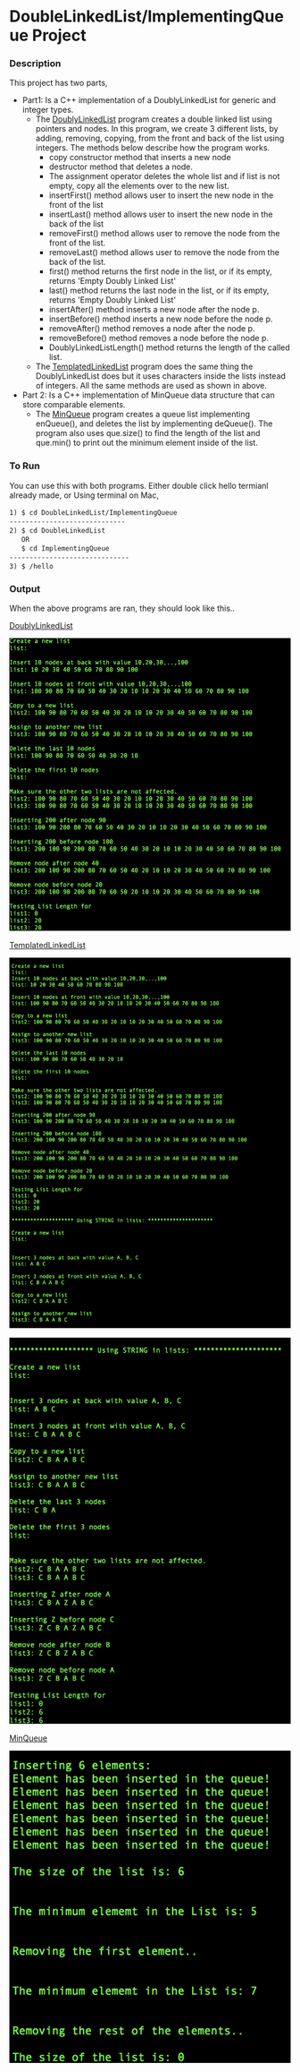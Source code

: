 # DoubleLinkedList/ImplementingQueue Project

### Description

This project has two parts,

 - Part1:  Is a C++ implementation of a DoublyLinkedList for generic and integer types. 
    - The <u>DoublyLinkedList</u> program creates a double linked list using pointers and nodes. In this program, we create 3 different lists, by adding, removing, copying, from the front and back of the list using integers. The methods below describe how the program works. 
       - copy constructor method that inserts a new node
       - destructor method that deletes a node. 
       - The assignment operator deletes the whole list and if list is not empty, copy all the elements over to the new list.
       -  insertFirst() method allows user to insert the new node in the front of the list
       - insertLast() method allows user to insert the new node in the back of the list 
       - removeFirst() method allows user to remove the node from the front of the list.
       - removeLast() method allows user to remove the node from the back of the list.
       - first() method returns the first node in the list, or if its empty, returns 'Empty Doubly Linked List'
       - last() method returns the last node in the list, or if its empty, returns 'Empty Doubly Linked List'
       - insertAfter() method inserts a new node after the node p. 
       - insertBefore() method inserts a new node before the node p. 
       - removeAfter() method removes a node after the node p.
       - removeBefore() method removes a node before the node p.
       - DoublyLinkedListLength() method returns the length of the called list.
    - The <u>TemplatedLinkedList</u> program does the same thing the DoublyLinkedList does but it uses characters inside the lists instead of integers. All the same methods are used as shown in above. 
 - Part 2:  Is a C++ implementation of MinQueue data structure that can store comparable elements. 
    - The <u>MinQueue</u> program creates a queue list implementing enQueue(), and deletes the list by implementing deQueue(). The program also uses que.size() to find the length of the list and que.min() to print out the minimum element inside of the list. 

### To Run

You can use this with both programs. Either double click hello termianl already made, or Using terminal on Mac,

```
1) $ cd DoubleLinkedList/ImplementingQueue
-----------------------------
2) $ cd DoubleLinkedList 
   OR
   $ cd ImplementingQueue
------------------------------
3) $ /hello
```

### Output

When the above programs are ran, they should look like this..

<u>DoublyLinkedList</u>

![DoublyLinkedList](https://github.com/azamzow/DoubleLinkedList-ImplementingQueue/blob/master/DoubleLinkedList/DoublyLinkedList.png?raw=true)



<u>TemplatedLinkedList</u> 

![TemplateDoublyLinkedListPart1](https://github.com/azamzow/DoubleLinkedList-ImplementingQueue/blob/master/DoubleLinkedList/TemplateDoublyLinkedListPart1.png?raw=true)



![TemplateDoublyLinkedListPart2](https://github.com/azamzow/DoubleLinkedList-ImplementingQueue/blob/master/DoubleLinkedList/TemplateDoublyLinkedListPart2.png?raw=true)





<u>MinQueue</u>

![MinQueue](https://github.com/azamzow/DoubleLinkedList-ImplementingQueue/blob/master/ImplementingQueue/MinQueue.png?raw=true)
